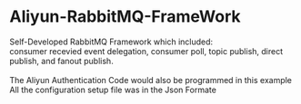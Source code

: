 # Aliyun-RabbitMQ-FrameWork

Self-Developed RabbitMQ Framework which included:<br /> 
consumer recevied event delegation, consumer poll, topic publish, direct publish, and fanout publish.<br /><br />
The Aliyun Authentication Code would also be programmed in this example<br />
All the configuration setup file was in the Json Formate<br />
